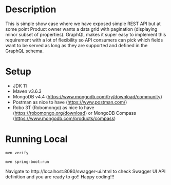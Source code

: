 # Description
This is simple show case where we have exposed simple REST API but at some point Product owner wants a data grid with pagination (displaying  minor subset of properties). GraphQL makes it super easy to implement this requirement with a lot of flexibility so API consumers can pick which fields want to be served as long as they are supported and defined in the GraphQL schema.

# Setup 
- JDK 11
- Maven v3.6.3 
- MongoDB v4.4 (https://www.mongodb.com/try/download/community)
- Postman as nice to have  (https://www.postman.com/)
- Robo 3T (Robomongo) as nice to have (https://robomongo.org/download) or MongoDB Compass (https://www.mongodb.com/products/compass)

# Running Local
````
mvn verify
````

````
mvn spring-boot:run
````
Navigate to http://localhost:8080/swagger-ui.html to check Swagger UI API definition and you are ready to go!! 
Happy coding!!! 

